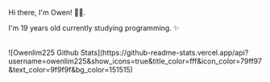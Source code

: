 Hi there, I'm Owen! 🙋‍♂️. 

I'm 19 years old currently studying programming. ✨

<br />
![Owenlim225 Github Stats](https://github-readme-stats.vercel.app/api?username=owenlim225&show_icons=true&title_color=fff&icon_color=79ff97&text_color=9f9f9f&bg_color=151515)
<br />

<!--
**owenlim225/owenlim225** is a ✨ _special_  repository because its `README.md` (this file) appears on your GitHub profile.

Here are some ideas to get you started:

- 🔭 I’m currently working on ...
- 🌱 I’m currently learning ...
- 👯 I’m looking to collaborate on ...
- 🤔 I’m looking for help with ...
- 💬 Ask me about ...
- 📫 How to reach me: ...
- 😄 Pronouns: ...
- ⚡ Fun fact: ...
-->

